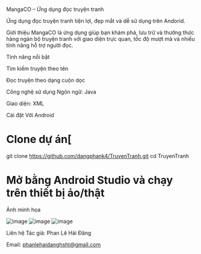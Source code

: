 MangaCO – Ứng dụng đọc truyện tranh

Ứng dụng đọc truyện tranh tiện lợi, đẹp mắt và dễ sử dụng trên Andorid.

Giới thiệu
MangaCO là ứng dụng giúp bạn khám phá, lưu trữ và thưởng thức hàng ngàn bộ truyện tranh với giao diện trực quan, tốc độ mượt mà và nhiều tính năng hỗ trợ người đọc.

Tính năng nổi bật

Tìm kiếm truyện theo tên 

Đọc truyện theo dạng cuộn dọc

Công nghệ sử dụng
Ngôn ngữ: Java 

Giao diện: XML

Cài đặt
Với Android
# Clone dự án[
git clone https://github.com/dangphank4/TruyenTranh.git
cd TruyenTranh

# Mở bằng Android Studio và chạy trên thiết bị ảo/thật
Ảnh minh họa

![image](https://github.com/user-attachments/assets/afa3a14c-9471-4cf1-89f0-a300d1e05aa3)
![image](https://github.com/user-attachments/assets/9add614d-162a-4446-bf67-a1bf6c7398ce)
![image](https://github.com/user-attachments/assets/64c54da8-2c38-4d23-ba8d-1db886c41e87)

Liên hệ
Tác giả: Phan Lê Hải Đăng

Email: phanlehaidanghsht@gmail.com


